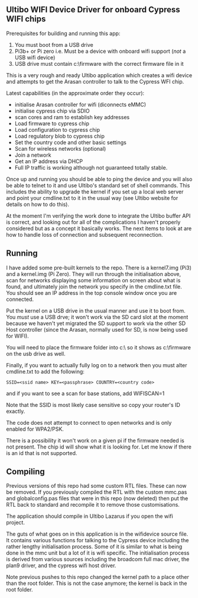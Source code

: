 Ultibo WIFI Device Driver for onboard Cypress WIFI chips
----------------------------------------------------------

Prerequisites for building and running this app:
1. You must boot from a USB drive
2. Pi3b+ or Pi zero i.e. Must be a device with onboard wifi support (*not* a USB wifi device)
3. USB drive must contain c:\firmware with the correct firmware file in it

This is a very rough and ready Ultibo application which creates a wifi device and attempts
to get the Arasan controller to talk to the Cypress WFI chip.

Latest capabilities (in the approximate order they occur):
- initialise Arasan controller for wifi (diconnects eMMC)
- initialise cypress chip via SDIO
- scan cores and ram to establish key addresses
- Load firmware to cypress chip
- Load configuration to cypress chip
- Load regulatory blob to cypress chip
- Set the country code and other basic settings
- Scan for wireless networks (optional)
- Join a network
- Get an IP address via DHCP
- Full IP traffic is working although not guaranteed totally stable.

Once up and running you should be able to ping the device and you will also be
able to telnet to it and use Ultibo's standard set of shell commands. This includes
the ability to upgrade the kernel if you set up a local web server and point
your cmdline.txt to it in the usual way (see Ultibo website for details on how
to do this).

At the moment I'm verifying the work done to integrate the Ultibo buffer API is
correct, and looking out for all of the complications I haven't properly considered
but as a concept it basically works. The next items to look at are how to handle loss of
connection and subsequent reconnection.


Running
-------
I have added some pre-built kernels to the repo. There is a kernel7.img (Pi3) and a
kernel.img (Pi Zero). They will run through the initialisation above, scan for networks
displaying some information on screen about what is found, and ultimately join the
network you specify in the cmdline.txt file. You should see an IP address in the
top console window once you are connected.

Put the kernel on a USB drive in the usual manner and use it to boot from.
You *must* use a USB drve; it won't work via the SD card slot at the moment
because we haven't yet migrated the SD support to work via the other SD Host controller
(since the Arasan, normally used for SD, is now being used for WIFI).

You will need to place the firmware folder into c:\ so it shows as c:\firmware
on the usb drive as well.

Finally, if you want to actually fully log on to a network then
you must alter cmdline.txt to add the following:

    SSID=<ssid name> KEY=<passphrase> COUNTRY=<country code>

and if you want to see a scan for base stations, add
    WIFISCAN=1

Note that the SSID is most likely case sensitive so copy your router's ID exactly.

The code does not attempt to connect to open networks and is only enabled for
WPA2/PSK.

There is a possibility it won't work on a given pi if the firmware needed is
not present. The chip id will show what it is looking for. Let me know if there
is an id that is not supported.

Compiling
---------

Previous versions of this repo had some custom RTL files. These can now be removed.
If you previously compiled the RTL with the custom mmc.pas and globalconfig.pas
files that were in this repo (now deleted) then put the RTL back to standard and
recompile it to remove those customisations.

The application should compile in Ultibo Lazarus if you open the wifi project.

The guts of what goes on in this application is in the wifidevice source file.
It contains various functions for talking to the Cypress device including the
rather lengthy initialisation process.
Some of it is similar to what is being done in the mmc unit but a lot of it is
wifi specific. The initialisation process is derived from various sources including
the broadcom full mac driver, the plan9 driver, and the cypress wifi host driver.

Note previous pushes to this repo changed the kernel path to a place other than
the root folder. This is not the case anymore; the kernel is back in the root folder.
